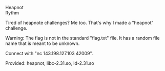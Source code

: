 Heapnot  
Rythm

Tired of heapnote challenges? Me too. That's why I made a "heapnot" challenge.

Warning: The flag is not in the standard "flag.txt" file. It has a random file name that is meant to be unknown.

Connect with "nc 143.198.127.103 42009".  

Provided: heapnot, libc-2.31.so, ld-2.31.so
